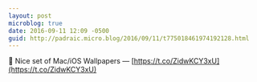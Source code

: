 ```yaml
---
layout: post
microblog: true
date: 2016-09-11 12:09 -0500
guid: http://padraic.micro.blog/2016/09/11/t775018461974192128.html
---
```

🔗 Nice set of Mac/iOS Wallpapers — [https://t.co/ZidwKCY3xU](https://t.co/ZidwKCY3xU)
